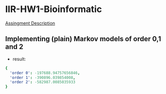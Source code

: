 # IIR-HW1-Bioinformatic

[Assingment Description](https://hackmd.io/yRa9PEfwQXKHwPzv0lnXmw)

## Implementing (plain) Markov models of order 0,1 and 2
- result:
```yaml
{
  'order 0': -197688.94757656846, 
  'order 1': -390896.039854008, 
  'order 2': -582987.0085035933
}
```

